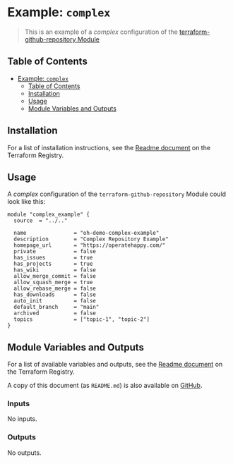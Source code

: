 # Example: `complex`

> This is an example of a _complex_ configuration of the [terraform-github-repository Module](https://registry.terraform.io/modules/operatehappy/repository/github)

## Table of Contents

- [Example: `complex`](#example-complex)
  - [Table of Contents](#table-of-contents)
  - [Installation](#installation)
  - [Usage](#usage)
  - [Module Variables and Outputs](#module-variables-and-outputs)

## Installation

For a list of installation instructions, see the [Readme document](https://registry.terraform.io/modules/operatehappy/repository/github) on the Terraform Registry.

## Usage

A _complex_ configuration of the `terraform-github-repository` Module could look like this:

```hcl
module "complex_example" {
  source  = "../.."

  name               = "oh-demo-complex-example"
  description        = "Complex Repository Example"
  homepage_url       = "https://operatehappy.com/"
  private            = false
  has_issues         = true
  has_projects       = true
  has_wiki           = false
  allow_merge_commit = false
  allow_squash_merge = true
  allow_rebase_merge = false
  has_downloads      = false
  auto_init          = false
  default_branch     = "main"
  archived           = false
  topics             = ["topic-1", "topic-2"]
}
```

## Module Variables and Outputs

For a list of available variables and outputs, see the [Readme document](https://registry.terraform.io/modules/operatehappy/repository/github) on the Terraform Registry.

A copy of this document (as `README.md`) is also available on [GitHub](https://github.com/operatehappy/terraform-github-repository/blob/main/README.md#readme).

<!-- BEGIN_TF_DOCS -->
### Inputs

No inputs.

### Outputs

No outputs.
<!-- END_TF_DOCS -->